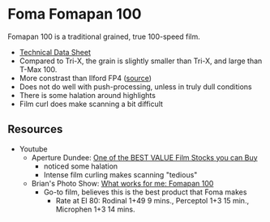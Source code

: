 # Foma Fomapan 100

Fomapan 100 is a traditional grained, true 100-speed film.

* [Technical Data Sheet](./resources/foma_fomapan_100.pdf)
* Compared to Tri-X, the grain is slightly smaller than Tri-X, and large than T-Max 100.
* More constrast than Ilford FP4 ([source](https://www.youtube.com/watch?v=Mt0ob5wiuVg))
* Does not do well with push-processing, unless in truly dull conditions
* There is some halation around highlights
* Film curl does make scanning a bit difficult

## Resources

* Youtube
  * Aperture Dundee: [One of the BEST VALUE Film Stocks you can Buy](https://www.youtube.com/watch?v=UEf3KvQ-XKc)
    * noticed some halation
    * Intense film curling makes scanning "tedious"
  * Brian's Photo Show: [What works for me: Fomapan 100](https://www.youtube.com/watch?v=Mt0ob5wiuVg)
    * Go-to film, believes this is the best product that Foma makes
      * Rate at EI 80: Rodinal 1+49 9 mins., Perceptol 1+3 15 min., Microphen 1+3 14 mins.